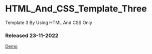 # HTML_And_CSS_Template_Three
Template 3 By Using HTML And CSS Only

### Released 23-11-2022

[Demo](https://hsalah9712.github.io/HTML_And_CSS_Template_3/)
